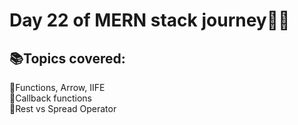 # Day 22 of MERN stack journey💠🌟
## 📚Topics covered:
🔸Functions, Arrow, IIFE    
🔸Callback functions    
🔸Rest vs Spread Operator